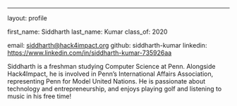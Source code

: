 ---
layout: profile

first_name: Siddharth
last_name: Kumar
class_of: 2020

email: siddharth@hack4impact.org
github: siddharth-kumar
linkedin: https://www.linkedin.com/in/siddharth-kumar-735926aa

Siddharth is a freshman studying Computer Science at Penn. Alongside Hack4Impact, he is involved in Penn’s International Affairs Association, representing Penn for Model United Nations. He is passionate about technology and entrepreneurship, and enjoys playing golf and listening to music in his free time!
